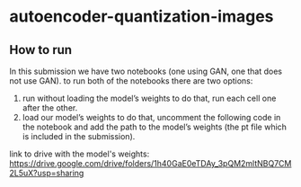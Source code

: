 # autoencoder-quantization-images

## How to run

 In this submission we have two notebooks (one using GAN, one that does not use GAN).
 to run both of the notebooks there are two options:
1. run without loading the model’s weights
to do that, run each cell one after the other.
2. load our model’s weights
	to do that, uncomment the following code in the notebook and add the path to the model’s weights (the pt file which is included in the submission).

link to drive with the model's weights:
https://drive.google.com/drive/folders/1h40GaE0eTDAy_3pQM2mltNBQ7CM2L5uX?usp=sharing